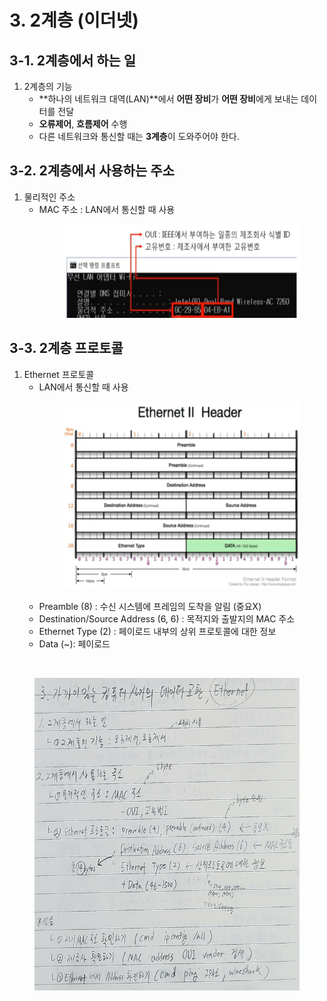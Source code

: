 # 3. 2계층 (이더넷)

## 3-1. 2계층에서 하는 일
1. 2계층의 기능
    - **하나의 네트워크 대역(LAN)**에서 **어떤 장비**가 **어떤 장비**에게 보내는 데이터를 전달
    - **오류제어**, **흐름제어** 수행
    - 다른 네트워크와 통신할 때는 **3계층**이 도와주어야 한다.


## 3-2. 2계층에서 사용하는 주소
1. 물리적인 주소
    - MAC 주소 : LAN에서 통신할 때 사용<br>
        <figure>
        <img src="./imgsrc/MACAddress.PNG" height="150">
        </figure>

## 3-3. 2계층 프로토콜
1. Ethernet 프로토콜
    - LAN에서 통신할 때 사용<br>
        <figure>
        <img src="./imgsrc/EthernetHeader.PNG" height="300">
        </figure>
    - Preamble (8) : 수신 시스템에 프레임의 도착을 알림 (중요X)
    - Destination/Source Address (6, 6) : 목적지와 출발지의 MAC 주소
    - Ethernet Type (2) : 페이로드 내부의 상위 프로토콜에 대한 정보
    - Data (~): 페이로드

<br>

<figure>
<img src="./imgsrc/03_DataLinkLayer(Ethernet).png" height="500">
</figure>